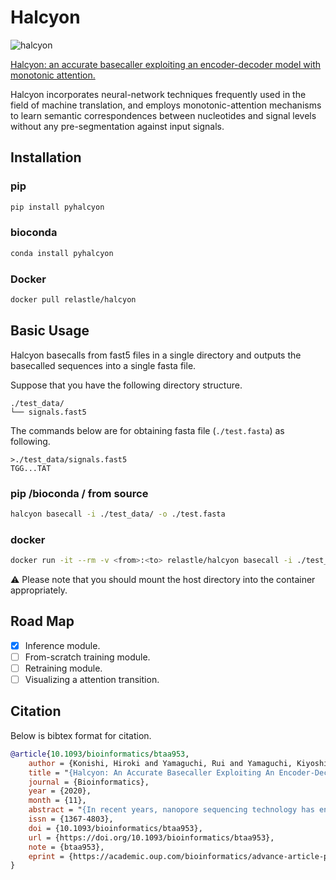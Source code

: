 #  Halcyon

![halcyon](https://user-images.githubusercontent.com/6816040/100544654-9c166d80-329a-11eb-86e9-e1dd17a496a6.png)


[Halcyon: an accurate basecaller exploiting an encoder-decoder model with monotonic attention.](https://academic.oup.com/bioinformatics/advance-article/doi/10.1093/bioinformatics/btaa953/5962086?searchresult=1)

Halcyon incorporates neural-network techniques frequently used in the field
of machine translation, and employs monotonic-attention mechanisms to learn semantic
correspondences between nucleotides and signal levels without any pre-segmentation against input
signals.

## Installation


### pip

```bash
pip install pyhalcyon
```
### bioconda

```bash
conda install pyhalcyon
```

### Docker

```bash
docker pull relastle/halcyon
```

## Basic Usage

Halcyon basecalls from fast5 files in a single directory and outputs the basecalled sequences into a single fasta file.

Suppose that you have the following directory structure.

```
./test_data/
└── signals.fast5
```

The commands below are for obtaining fasta file (`./test.fasta`) as following.

```
>./test_data/signals.fast5
TGG...TAT
```

### pip /bioconda / from source

```bash
halcyon basecall -i ./test_data/ -o ./test.fasta
```

### docker

```bash
docker run -it --rm -v <from>:<to> relastle/halcyon basecall -i ./test_data/ -o ./test.fasta
```

⚠️  Please note that you should mount the host directory into the container appropriately.


## Road Map

- [x] Inference module.
- [ ] From-scratch training module.
- [ ] Retraining module.
- [ ] Visualizing a attention transition.

## Citation

Below is bibtex format for citation.

```bibtex
@article{10.1093/bioinformatics/btaa953,
    author = {Konishi, Hiroki and Yamaguchi, Rui and Yamaguchi, Kiyoshi and Furukawa, Youichi and Imoto, Seiya},
    title = "{Halcyon: An Accurate Basecaller Exploiting An Encoder-Decoder Model With Monotonic Attention}",
    journal = {Bioinformatics},
    year = {2020},
    month = {11},
    abstract = "{In recent years, nanopore sequencing technology has enabled inexpensive long-read sequencing, which promises reads longer than a few thousand bases. Such long-read sequences contribute to the precise detection of structural variations and accurate haplotype phasing. However, deciphering precise DNA sequences from noisy and complicated nanopore raw signals remains a crucial demand for downstream analyses based on higher-quality nanopore sequencing, although various basecallers have been introduced to date.To address this need, we developed a novel basecaller, Halcyon, that incorporates neural-network techniques frequently used in the field of machine translation. Our model employs monotonic-attention mechanisms to learn semantic correspondences between nucleotides and signal levels without any pre-segmentation against input signals. We evaluated performance with a human whole-genome sequencing dataset and demonstrated that Halcyon outperformed existing third-party basecallers and achieved competitive performance against the latest Oxford Nanopore Technologies’ basecallers.The source code (halcyon) can be found at https://github.com/relastle/halcyon.}",
    issn = {1367-4803},
    doi = {10.1093/bioinformatics/btaa953},
    url = {https://doi.org/10.1093/bioinformatics/btaa953},
    note = {btaa953},
    eprint = {https://academic.oup.com/bioinformatics/advance-article-pdf/doi/10.1093/bioinformatics/btaa953/34178609/btaa953.pdf},
}
```
